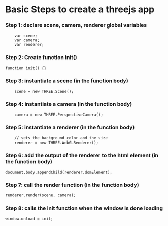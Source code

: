 # Basic Steps to create a threejs app

### Step 1: declare scene, camera, renderer global variables

        var scene;
        var camera;
        var renderer;

### Step 2: Create function init()

    function init() {}

### Step 3: instantiate a scene (in the function body)

        scene = new THREE.Scene();

### Step 4: instantiate a camera (in the function body)

        camera = new THREE.PerspectiveCamera();

### Step 5: instantiate a renderer (in the function body)

        // sets the background color and the size
        renderer = new THREE.WebGLRenderer();

### Step 6: add the output of the renderer to the html element  (in the function body)

    document.body.appendChild(renderer.domElement);

### Step 7: call the render function  (in the function body)

    renderer.render(scene, camera);

### Step 8: calls the init function when the window is done loading

    window.onload = init;


